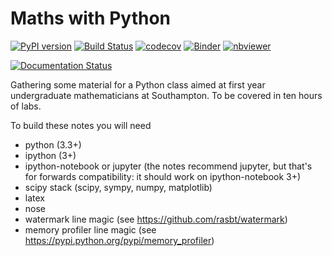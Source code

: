 # Maths with Python

 [![PyPI version](https://badge.fury.io/py/maths-with-python.svg)](https://badge.fury.io/py/maths-with-python) 
 [![Build Status](https://travis-ci.org/laguer/maths-with-python.svg?branch=master)](https://travis-ci.org/laguer/maths-with-python) 
 [![codecov](https://codecov.io/gh/laguer/maths-with-python/branch/master/graph/badge.svg)](https://codecov.io/gh/laguer/maths-with-python) 
 [![Binder](http://mybinder.org/badge.svg)](http://mybinder.org/repo/LaGuer/maths-with-python)
 [![nbviewer](https://img.shields.io/badge/view%20on-nbviewer-brightgreen.svg)](https://nbviewer.jupyter.org/github/LaGuer/maths-with-python/blob/master/website-index.ipynb)

[![Documentation Status](https://readthedocs.org/projects/maths-with-python/badge/?version=latest)](http://maths-with-python.readthedocs.org/en/latest/?badge=latest)


Gathering some material for a Python class aimed at first year undergraduate mathematicians at Southampton. To be covered in ten hours of labs.

To build these notes you will need

* python (3.3+)
* ipython (3+)
* ipython-notebook or jupyter (the notes recommend jupyter, but that's for forwards compatibility: it should work on ipython-notebook 3+)
* scipy stack (scipy, sympy, numpy, matplotlib)
* latex
* nose
* watermark line magic (see https://github.com/rasbt/watermark)
* memory profiler line magic (see https://pypi.python.org/pypi/memory_profiler)

